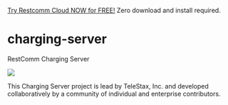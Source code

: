 

[Try Restcomm Cloud NOW for FREE!](https://www.restcomm.com/sign-up/) Zero download and install required.



# charging-server
RestComm Charging Server

![](https://dl.dropbox.com/u/3037225/mobicents-charging-server/charging-server-architecture.png)

This Charging Server project is lead by TeleStax, Inc. and developed collaboratively by a community of individual and enterprise contributors.
